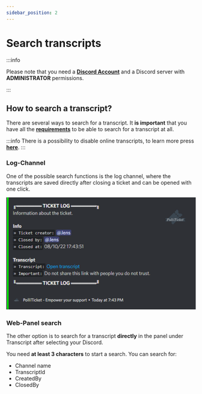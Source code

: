 ```yaml
---
sidebar_position: 2
---
```


# Search transcripts

:::info

Please note that you need a **[Discord Account](https://discord.com/)** and a Discord server with **ADMINISTRATOR** permissions.

:::

## How to search a transcript?

There are several ways to search for a transcript.
It **is important** that you have all the **[requirements](https://docs.polliticket.eu/next/panel/requirements)** to be able to search for a transcript at all.

:::info
There is a possibility to disable online transcripts, to learn more press **[here](https://docs.polliticket.eu/getting-started/setup#use-transcripts)**.
:::

### Log-Channel

One of the possible search functions is the log channel, where the transcripts are saved directly after closing a ticket and can be opened with one click.

![Log-Embed](./img\ticket-log.png)

### Web-Panel search

The other option is to search for a transcript **directly** in the panel under Transcript after selecting your Discord.

You need **at least 3 characters** to start a search.
You can search for:

- Channel name
- TranscriptId
- CreatedBy
- ClosedBy

